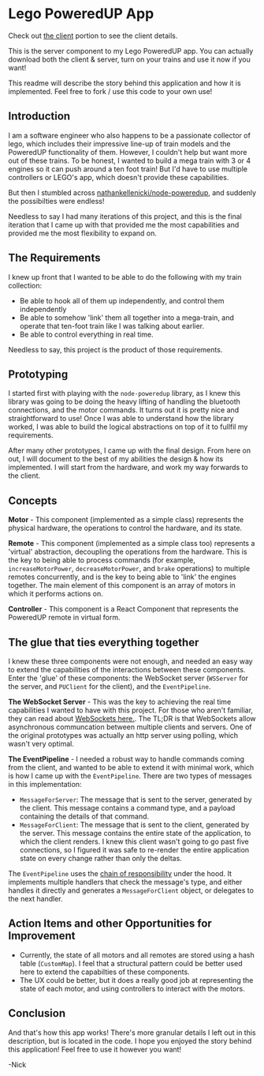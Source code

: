 # Lego PoweredUP App

Check out [the client](https://github.com/Nickzster/lego-poweredup-app-client) portion to see the client details.

This is the server component to my Lego PoweredUP app. You can actually download both the client & server, turn on your trains and use it now if you want!

This readme will describe the story behind this application and how it is implemented. Feel free to fork / use this code to your own use!

## Introduction

I am a software engineer who also happens to be a passionate collector of lego, which includes their impressive line-up of train models and the PoweredUP functionality of them. However, I couldn't help but want more out of these trains. To be honest, I wanted to build a mega train with 3 or 4 engines so it can push around a ten foot train! But I'd have to use multiple controllers or LEGO's app, which doesn't provide these capabilities.

But then I stumbled across [nathankellenicki/node-poweredup](https://github.com/nathankellenicki/node-poweredup), and suddenly the possibilties were endless!

Needless to say I had many iterations of this project, and this is the final iteration that I came up with that provided me the most capabilities and provided me the most flexibility to expand on.

## The Requirements

I knew up front that I wanted to be able to do the following with my train collection:

- Be able to hook all of them up independently, and control them independently
- Be able to somehow 'link' them all together into a mega-train, and operate that ten-foot train like I was talking about earlier.
- Be able to control everything in real time.

Needless to say, this project is the product of those requirements.

## Prototyping

I started first with playing with the `node-poweredup` library, as I knew this library was going to be doing the heavy lifting of handling the bluetooth connections, and the motor commands. It turns out it is pretty nice and straightforward to use! Once I was able to understand how the library worked, I was able to build the logical abstractions on top of it to fullfil my requirements.

After many other prototypes, I came up with the final design. From here on out, I will document to the best of my abilities the design & how its implemented. I will start from the hardware, and work my way forwards to the client.

## Concepts

**Motor** - This component (implemented as a simple class) represents the physical hardware, the operations to control the hardware, and its state.

**Remote** - This component (implemented as a simple class too) represents a 'virtual' abstraction, decoupling the operations from the hardware. This is the key to being able to process commands (for example, `increaseMotorPower`, `decreaseMotorPower`, and `brake` operations) to multiple remotes concurrently, and is the key to being able to 'link' the engines together. The main element of this component is an array of motors in which it performs actions on.

**Controller** - This component is a React Component that represents the PoweredUP remote in virtual form.

## The glue that ties everything together

I knew these three components were not enough, and needed an easy way to extend the capabilities of the interactions between these components. Enter the 'glue' of these components: the WebSocket server (`WSServer` for the server, and `PUClient` for the client), and the `EventPipeline`.

**The WebSocket Server** - This was the key to achieving the real time capabilities I wanted to have with this project. For those who aren't familiar, they can read about [WebSockets here.](https://en.wikipedia.org/wiki/WebSocket). The TL;DR is that WebSockets allow asynchronous communcation between multiple clients and servers. One of the original prototypes was actually an http server using polling, which wasn't very optimal.

**The EventPipeline** - I needed a robust way to handle commands coming from the client, and wanted to be able to extend it with minimal work, which is how I came up with the `EventPipeline`. There are two types of messages in this implementation:

- `MessageForServer`: The message that is sent to the server, generated by the client. This message contains a command type, and a payload containing the details of that command.
- `MessageForClient`: The message that is sent to the client, generated by the server. This message contains the entire state of the application, to which the client renders. I knew this client wasn't going to go past five connections, so I figured it was safe to re-render the entire application state on every change rather than only the deltas.

The `EventPipeline` uses the [chain of responsibility](https://refactoring.guru/design-patterns/chain-of-responsibility) under the hood. It implements multiple handlers that check the message's type, and either handles it directly and generates a `MessageForClient` object, or delegates to the next handler.

## Action Items and other Opportunities for Improvement

- Currently, the state of all motors and all remotes are stored using a hash table (`CustomMap`). I feel that a structural pattern could be better used here to extend the capabilties of these components.
- The UX could be better, but it does a really good job at representing the state of each motor, and using controllers to interact with the motors.

## Conclusion

And that's how this app works! There's more granular details I left out in this description, but is located in the code. I hope you enjoyed the story behind this application! Feel free to use it however you want!

-Nick

